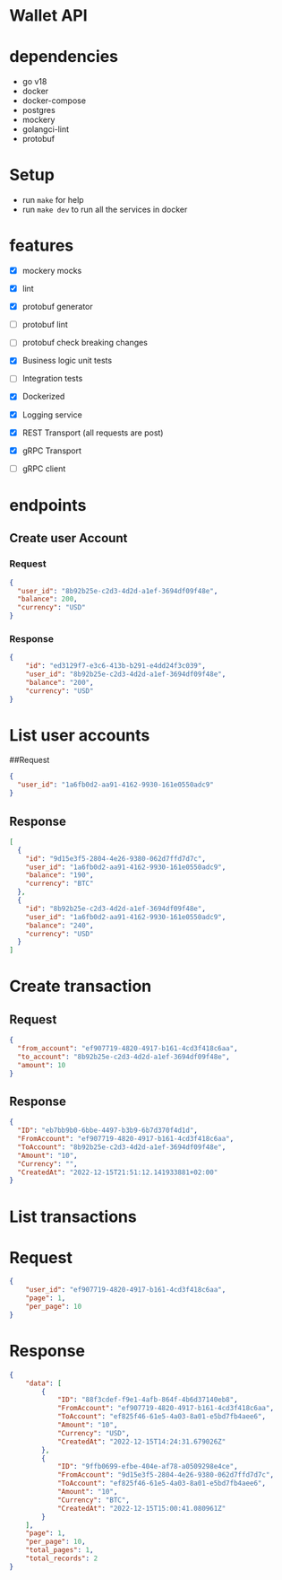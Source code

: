 # Wallet API

# dependencies
* go v18
* docker
* docker-compose
* postgres
* mockery
* golangci-lint
* protobuf

# Setup
* run `make` for help
* run `make dev` to run all the services in docker

# features
* [x] mockery mocks
* [x] lint
* [x] protobuf generator
* [ ] protobuf lint
* [ ] protobuf check breaking changes
* [x] Business logic unit tests
* [ ] Integration tests
* [x] Dockerized
* [x] Logging service
* [x] REST Transport (all requests are post)
* [x] gRPC Transport
* [ ] gRPC client


# endpoints
## Create user Account
### Request
```json
{
  "user_id": "8b92b25e-c2d3-4d2d-a1ef-3694df09f48e",
  "balance": 200,
  "currency": "USD"
}
```
### Response
```json
{
    "id": "ed3129f7-e3c6-413b-b291-e4dd24f3c039",
    "user_id": "8b92b25e-c2d3-4d2d-a1ef-3694df09f48e",
    "balance": "200",
    "currency": "USD"
}
```
# List user accounts
##Request
```json
{
  "user_id": "1a6fb0d2-aa91-4162-9930-161e0550adc9"
}
```
## Response
```json
[
  {
    "id": "9d15e3f5-2804-4e26-9380-062d7ffd7d7c",
    "user_id": "1a6fb0d2-aa91-4162-9930-161e0550adc9",
    "balance": "190",
    "currency": "BTC"
  },
  {
    "id": "8b92b25e-c2d3-4d2d-a1ef-3694df09f48e",
    "user_id": "1a6fb0d2-aa91-4162-9930-161e0550adc9",
    "balance": "240",
    "currency": "USD"
  }
]
```
# Create transaction
## Request
```json
{
  "from_account": "ef907719-4820-4917-b161-4cd3f418c6aa",
  "to_account": "8b92b25e-c2d3-4d2d-a1ef-3694df09f48e",
  "amount": 10
}
```
## Response
```json
{
  "ID": "eb7bb9b0-6bbe-4497-b3b9-6b7d370f4d1d",
  "FromAccount": "ef907719-4820-4917-b161-4cd3f418c6aa",
  "ToAccount": "8b92b25e-c2d3-4d2d-a1ef-3694df09f48e",
  "Amount": "10",
  "Currency": "",
  "CreatedAt": "2022-12-15T21:51:12.141933881+02:00"
}
```

# List transactions
# Request
```json
{
    "user_id": "ef907719-4820-4917-b161-4cd3f418c6aa",
    "page": 1,
    "per_page": 10
}
```
# Response
```json
{
    "data": [
        {
            "ID": "88f3cdef-f9e1-4afb-864f-4b6d37140eb8",
            "FromAccount": "ef907719-4820-4917-b161-4cd3f418c6aa",
            "ToAccount": "ef825f46-61e5-4a03-8a01-e5bd7fb4aee6",
            "Amount": "10",
            "Currency": "USD",
            "CreatedAt": "2022-12-15T14:24:31.679026Z"
        },
        {
            "ID": "9ffb0699-efbe-404e-af78-a0509298e4ce",
            "FromAccount": "9d15e3f5-2804-4e26-9380-062d7ffd7d7c",
            "ToAccount": "ef825f46-61e5-4a03-8a01-e5bd7fb4aee6",
            "Amount": "10",
            "Currency": "BTC",
            "CreatedAt": "2022-12-15T15:00:41.080961Z"
        }
    ],
    "page": 1,
    "per_page": 10,
    "total_pages": 1,
    "total_records": 2
}
```
